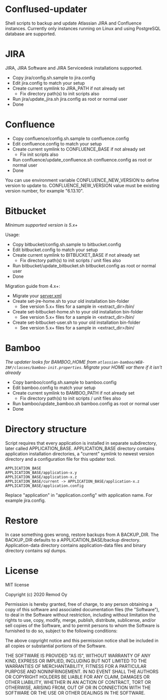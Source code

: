 Conflused-updater
=================

Shell scripts to backup and update Atlassian JIRA and Confluence instances.
Currently only instances running on Linux and using PostgreSQL database are
supported.

JIRA
====

JIRA, JIRA Software and JIRA Servicedesk installations supported.

* Copy jira/config.sh.sample to jira.config
* Edit jira.config to match your setup
* Create current symlink to JIRA_PATH if not already set
   * Fix directory path(s) to init scripts also
* Run jira/update_jira.sh jira.config as root or normal user
* Done

Confluence
==========

* Copy confluence/config.sh.sample to confluence.config
* Edit confluence.config to match your setup
* Create current symlink to CONFLUENCE_BASE if not already set
   * Fix init scripts also
* Run confluence/update_confluence.sh confluence.config as root or normal user
* Done

You can use environment variable CONFLUENCE_NEW_VERSION to define version to
update to. CONFLUENCE_NEW_VERSION value must be existing version number,
for example "6.13.10".


Bitbucket
=========

*Minimum supported version is 5.x+*

Usage:
* Copy bitbucket/config.sh.sample to bitbucket.config
* Edit bitbucket.config to match your setup
* Create current symlink to BITBUCKET_BASE if not already set
    * Fix directory path(s) to init scripts / unit files also
* Run bitbucket/update_bitbucket.sh bitbucket.config as root or normal user
* Done

Migration guide from 4.x+:
* Migrate your [server.xml](https://confluence.atlassian.com/bitbucketserver/bitbucket-server-upgrade-guide-776640551.html)
* Create set-jre-home.sh to your old installation bin-folder
    * See version 5.x+ files for a sample in <extract_dir>/bin/
* Create set-bitbucket-home.sh to your old installation bin-folder
    * See version 5.x+ files for a sample in <extract_dir>/bin/
* Create set-bitbucket-user.sh to your old installation bin-folder
    * See version 5.x+ files for a sample in <extract_dir>/bin/


Bamboo
======

*The updater looks for BAMBOO_HOME from `atlassian-bamboo/WEB-INF/classes/bamboo-init.properties`.
Migrate your HOME var there if it isn't already*

* Copy bamboo/config.sh.sample to bamboo.config
* Edit bamboo.config to match your setup
* Create current symlink to BAMBOO_PATH if not already set
    * Fix directory path(s) to init scripts / unit files also
* Run bamboo/update_bamboo.sh bamboo.config as root or normal user
* Done

Directory structure
===================

Script requires that every application is installed in separate subdirectory,
later called APPLICATION_BASE. APPLICATION_BASE directory contains application
installation directories, a "current" symlink to newest version directory and
a configuration file for this updater tool.


    APPLICATION_BASE
    APPLICATION_BASE/application-x.y
    APPLICATION_BASE/application-x.z
    APPLICATION_BASE/current -> APPLICATION_BASE/application-x.z
    APPLICATION_BASE/application.config

Replace "application" in "application.config" with application name. For example
jira.config.

Restore
=======

In case something goes wrong, restore backups from A BACKUP_DIR. The BACKUP_DIR
defaults to a APPLICATION_BASE/backup directory. Application-data directory
contains application-data files and binary directory contains sql dumps.

License
=======

MIT license

Copyright (c) 2020 Remod Oy

Permission is hereby granted, free of charge, to any person obtaining a copy of
this software and associated documentation files (the "Software"), to deal in
the Software without restriction, including without limitation the rights to
use, copy, modify, merge, publish, distribute, sublicense, and/or sell copies
of the Software, and to permit persons to whom the Software is furnished to do
so, subject to the following conditions:

The above copyright notice and this permission notice shall be included in all
copies or substantial portions of the Software.

THE SOFTWARE IS PROVIDED "AS IS", WITHOUT WARRANTY OF ANY KIND, EXPRESS OR
IMPLIED, INCLUDING BUT NOT LIMITED TO THE WARRANTIES OF MERCHANTABILITY, FITNESS
FOR A PARTICULAR PURPOSE AND NONINFRINGEMENT. IN NO EVENT SHALL THE AUTHORS OR
COPYRIGHT HOLDERS BE LIABLE FOR ANY CLAIM, DAMAGES OR OTHER LIABILITY, WHETHER
IN AN ACTION OF CONTRACT, TORT OR OTHERWISE, ARISING FROM, OUT OF OR IN
CONNECTION WITH THE SOFTWARE OR THE USE OR OTHER DEALINGS IN THE SOFTWARE.
